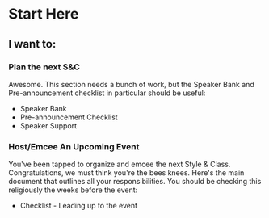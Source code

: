 Start Here
==========


## I want to:

### Plan the next S&C

Awesome. This section needs a bunch of work, but the Speaker Bank and Pre-announcement checklist in particular should be useful:

* Speaker Bank
* Pre-announcement Checklist
* Speaker Support

### Host/Emcee An Upcoming Event

You've been tapped to organize and emcee the next Style & Class. Congratulations, we must think you're the bees knees. Here's the main document that outlines all your responsibilities. You should be checking this religiously the weeks before the event:

* Checklist - Leading up to the event
